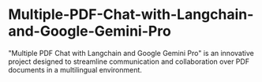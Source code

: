 # Multiple-PDF-Chat-with-Langchain-and-Google-Gemini-Pro
 "Multiple PDF Chat with Langchain and Google Gemini Pro" is an innovative project designed to streamline communication and collaboration over PDF documents in a multilingual environment. 
